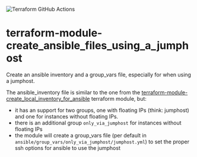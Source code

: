 ![Terraform GitHub Actions](https://github.com/johanneskastl/terraform-module-create_ansible_files_using_a_jumphost/workflows/Terraform%20GitHub%20Actions/badge.svg)

# terraform-module-create_ansible_files_using_a_jumphost
Create an ansible inventory and a group_vars file, especially for when using a jumphost.

The ansible_inventory file is similar to the one from the [terraform-module-create_local_inventory_for_ansible](https://github.com:johanneskastl/terraform-module-create_local_inventory_for_ansible) terraform module, but:
- it has an support for two groups, one with floating IPs (think: jumphost) and one for instances without floating IPs.
- there is an additional group `only_via_jumphost` for instances without floating IPs
- the module will create a group_vars file (per default in `ansible/group_vars/only_via_jumphost/jumphost.yml`) to set the proper ssh options for ansible to use the jumphost
